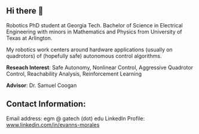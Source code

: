 ## Hi there 👋

Robotics PhD student at Georgia Tech.
Bachelor of Science in Electrical Engineering with minors in Mathematics and Physics from University of Texas at Arlington.

My robotics work centers around hardware applications (usually on quadrotors) of (hopefully safe) autonomous control algorithms.

**Reseach Interest**: Safe Autonomy, Nonlinear Control, Aggressive Quadrotor Control, Reachability Analysis, Reinforcement Learning


**Advisor**: Dr. Samuel Coogan

## Contact Information:
Email address: egm @  gatech (dot) edu
LinkedIn Profile: www.linkedin.com/in/evanns-morales
